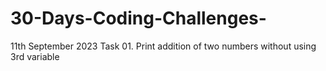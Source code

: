 # 30-Days-Coding-Challenges-
11th September 2023
Task 01. Print addition of two numbers without using 3rd variable
